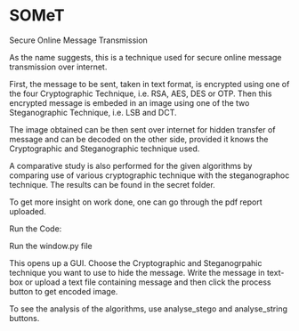 # SOMeT
Secure Online Message Transmission

As the name suggests, this is a technique used for secure online message transmission over internet.

First, the message to be sent, taken in text format, is encrypted using one of the four Cryptographic Technique, i.e. RSA, AES, DES or OTP. Then this encrypted message is embeded in an image using one of the two Steganographic Technique, i.e. LSB and DCT.

The image obtained can be then sent over internet for hidden transfer of message and can be decoded on the other side, provided it knows the Cryptographic and Steganographic technique used.

A comparative study is also performed for the given algorithms by comparing use of various cryptographic technique with the steganographoc technique. The results can be found in the secret folder.


To get more insight on work done, one can go through the pdf report uploaded.




Run the Code:

Run the window.py file

This opens up a GUI. Choose the Cryptographic and Steganogrpahic technique you want to use to hide the message. Write the message in text-box or upload a text file containing message and then click the process button to get encoded image.

To see the analysis of the algorithms, use analyse_stego and analyse_string buttons.
